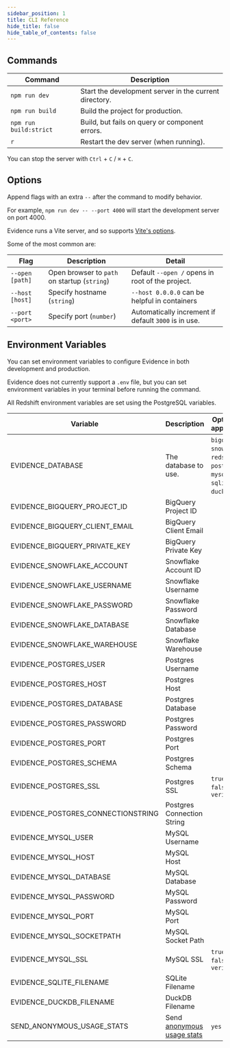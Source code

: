 ```yaml
---
sidebar_position: 1
title: CLI Reference
hide_title: false
hide_table_of_contents: false
---
```


## Commands

| Command                | Description                                            |
| ---------------------- | ------------------------------------------------------ |
| `npm run dev`          | Start the development server in the current directory. |
| `npm run build`        | Build the project for production.                      |
| `npm run build:strict` | Build, but fails on query or component errors.         |
| `r`                    | Restart the dev server (when running).                 |

You can stop the server with `Ctrl` + `C` / `⌘` + `C`.

## Options

Append flags with an extra `--` after the command to modify behavior.

For example, `npm run dev -- --port 4000` will start the development server on port 4000.

Evidence runs a Vite server, and so supports [Vite's options](https://vitejs.dev/guide/cli.html#options).

Some of the most common are:

| Flag            | Description                                  | Detail                                               |
| --------------- | -------------------------------------------- | ---------------------------------------------------- |
| `--open [path]` | Open browser to `path` on startup (`string`) | Default `--open /` opens in root of the project.     |
| `--host [host]` | Specify hostname (`string`)                  | `--host 0.0.0.0` can be helpful in containers        |
| `--port <port>` | Specify port (`number`)                      | Automatically increment if default `3000` is in use. |

## Environment Variables

You can set environment variables to configure Evidence in both development and production.

Evidence does not currently support a `.env` file, but you can set environment variables in your terminal before running the command.

All Redshift environment variables are set using the PostgreSQL variables.

| Variable                   | Description                                                     | Options (if applicable)                                                               |
| -------------------------- | --------------------------------------------------------------- | ------------------------------------------------------------------------------------- |
| EVIDENCE_DATABASE                   | The database to use.                                            | `bigquery` , `snowflake` , `redshift`, `postgres`, `mysql`, `sqlite`, `duckdb`, `csv` |
| EVIDENCE_BIGQUERY_PROJECT_ID        | BigQuery Project ID                                             |                                                                                       |
| EVIDENCE_BIGQUERY_CLIENT_EMAIL      | BigQuery Client Email                                           |                                                                                       |
| EVIDENCE_BIGQUERY_PRIVATE_KEY       | BigQuery Private Key                                            |                                                                                       |
| EVIDENCE_SNOWFLAKE_ACCOUNT          | Snowflake Account ID                                            |                                                                                       |
| EVIDENCE_SNOWFLAKE_USERNAME         | Snowflake Username                                              |                                                                                       |
| EVIDENCE_SNOWFLAKE_PASSWORD         | Snowflake Password                                              |                                                                                       |
| EVIDENCE_SNOWFLAKE_DATABASE         | Snowflake Database                                              |                                                                                       |
| EVIDENCE_SNOWFLAKE_WAREHOUSE        | Snowflake Warehouse                                             |                                                                                       |
| EVIDENCE_POSTGRES_USER              | Postgres Username                                               |                                                                                       |
| EVIDENCE_POSTGRES_HOST              | Postgres Host                                                   |                                                                                       |
| EVIDENCE_POSTGRES_DATABASE          | Postgres Database                                               |                                                                                       |
| EVIDENCE_POSTGRES_PASSWORD          | Postgres Password                                               |                                                                                       |
| EVIDENCE_POSTGRES_PORT              | Postgres Port                                                   |                                                                                       |
| EVIDENCE_POSTGRES_SCHEMA            | Postgres Schema                                                 |                                                                                       |
| EVIDENCE_POSTGRES_SSL               | Postgres SSL                                                    | `true` , `false`, `no-verify`                                                         |
| EVIDENCE_POSTGRES_CONNECTIONSTRING  | Postgres Connection String                                      |                                                                                       |
| EVIDENCE_MYSQL_USER                 | MySQL Username                                                  |                                                                                       |
| EVIDENCE_MYSQL_HOST                 | MySQL Host                                                      |                                                                                       |
| EVIDENCE_MYSQL_DATABASE             | MySQL Database                                                  |                                                                                       |
| EVIDENCE_MYSQL_PASSWORD             | MySQL Password                                                  |                                                                                       |
| EVIDENCE_MYSQL_PORT                 | MySQL Port                                                      |                                                                                       |
| EVIDENCE_MYSQL_SOCKETPATH           | MySQL Socket Path                                               |                                                                                       |
| EVIDENCE_MYSQL_SSL                  | MySQL SSL                                                       | `true` , `false`, `no-verify`                                                         |
| EVIDENCE_SQLITE_FILENAME            | SQLite Filename                                                 |                                                                                       |
| EVIDENCE_DUCKDB_FILENAME            | DuckDB Filename                                                 |                                                                                       |
| SEND_ANONYMOUS_USAGE_STATS | Send [anonymous usage stats](localhost:3000/settings#telemetry) | `yes` , `no`                                                                          |
